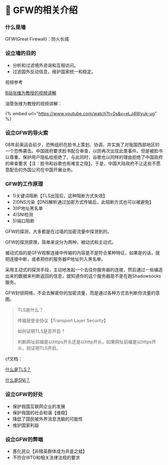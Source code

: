 # 🤲 GFW的相关介绍

### 什么是墙

GFW(Great Firewall)：防火长城

### 设立墙的目的

* 分析和过滤境外咨询和互相访问。
* 过滤国外反动信息，维护国家统一和稳定。

视频参考

[B站张维为教授的视频讲解](https://www.bilibili.com/video/BV1ZS4y1g7dM?spm\_id\_from=333.1007.top\_right\_bar\_window\_custom\_collection.content.click)

油管张维为教授的视频讲解：

{% embed url="https://www.youtube.com/watch?t=0s&v=eLJ4Wyuk-ug" %}

### 设立GFW的导火索

08年前奥运会前夕，恐怖组织在脸书上策划、协调，并实施了对我国西部地区的一个恐怖袭击。中国政府要求脸书配合审查，以防再次出现此类事件。但是被脸书以尊重、保护用户隐私给拒绝了。与此同时，谷歌也以同样的理由拒绝了中国政府的审查要求【注：脸书和谷歌也有难言之隐】。于是，中国大陆政府不让这些不愿意配合的外国公司在中国开展业务。

### GFW的工作原理

* 1\)关键词阻断【TLS出现后，这种阻断方式失效】
* 2\)DNS污染【DNS解析通过加密方式传输后，此阻断方式也可以被避免】
* 3\)IP地址黑名单
* 4\)SNI检测
* 5\)端口阻断

GFW的探测，大多都是在过墙的加密流量中探测到的。

GFW的探测原理，简单来说分为两种，被动式和主动式。

被动式指的是GFW观察连接中传输的内容是不是符合某种特征，如果是的话，就把连接中断，或者把你的服务器IP地址列入黑名单。

采用主动式的探测手段，主动地发起一个去往你服务器的连接，然后通过一些编造出来的数据来判断返回的信息，就知道你的这个服务器是不是在跑Shadowsocks服务。

GFW封锁网络，不会去解密你的加密流量，而是通过各种方式去判断你流量的意图。

> TLS是什么？
>
> 传输层安全协议【Transport Layer Security】
>
> 如何证明TLS是否开启？
>
> 判断网址前缀是以https开头还是以http开头，如果网址前缀是以https开头，则证明TLS开启。

cf文档：

[什么是TLS？](https://www.cloudflare.com/zh-cn/learning/ssl/transport-layer-security-tls/)

[什么是SNI？](https://www.cloudflare.com/zh-cn/learning/ssl/what-is-sni/)

### 设立GFW的好处

* 保护我国互联网企业的发展
* 保护我国的社会和谐【维稳】
* 降低了国民被外界消息洗脑的可能性
* 维护国家利益

### 设立GFW的弊端

* 愚化民众【非精英群体成为井底之蛙】
* 不符合WTO和相关法律法规的要求
